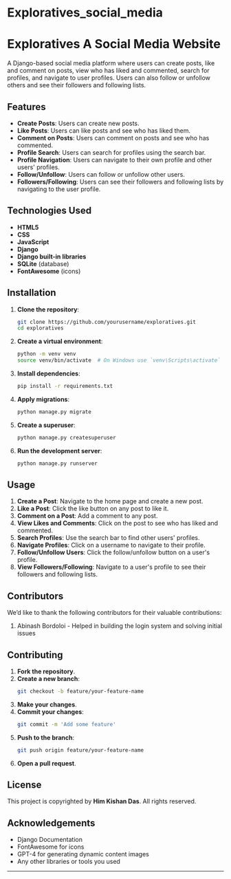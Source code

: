﻿# Exploratives_social_media

# Exploratives A Social Media Website

A Django-based social media platform where users can create posts, like and comment on posts, view who has liked and commented, search for profiles, and navigate to user profiles. Users can also follow or unfollow others and see their followers and following lists.

## Features

- **Create Posts**: Users can create new posts.
- **Like Posts**: Users can like posts and see who has liked them.
- **Comment on Posts**: Users can comment on posts and see who has commented.
- **Profile Search**: Users can search for profiles using the search bar.
- **Profile Navigation**: Users can navigate to their own profile and other users' profiles.
- **Follow/Unfollow**: Users can follow or unfollow other users.
- **Followers/Following**: Users can see their followers and following lists by navigating to the user profile.

## Technologies Used

- **HTML5**
- **CSS**
- **JavaScript**
- **Django**
- **Django built-in libraries**
- **SQLite** (database)
- **FontAwesome** (icons)

## Installation

1. **Clone the repository**:
    ```bash
    git clone https://github.com/yourusername/exploratives.git
    cd exploratives
    ```

2. **Create a virtual environment**:
    ```bash
    python -m venv venv
    source venv/bin/activate  # On Windows use `venv\Scripts\activate`
    ```

3. **Install dependencies**:
    ```bash
    pip install -r requirements.txt
    ```

4. **Apply migrations**:
    ```bash
    python manage.py migrate
    ```

5. **Create a superuser**:
    ```bash
    python manage.py createsuperuser
    ```

6. **Run the development server**:
    ```bash
    python manage.py runserver
    ```

## Usage

1. **Create a Post**: Navigate to the home page and create a new post.
2. **Like a Post**: Click the like button on any post to like it.
3. **Comment on a Post**: Add a comment to any post.
4. **View Likes and Comments**: Click on the post to see who has liked and commented.
5. **Search Profiles**: Use the search bar to find other users' profiles.
6. **Navigate Profiles**: Click on a username to navigate to their profile.
7. **Follow/Unfollow Users**: Click the follow/unfollow button on a user's profile.
8. **View Followers/Following**: Navigate to a user's profile to see their followers and following lists.

## Contributors
We’d like to thank the following contributors for their valuable contributions:

1. Abinash Bordoloi - Helped in building the login system and solving initial issues

## Contributing

1. **Fork the repository**.
2. **Create a new branch**:
    ```bash
    git checkout -b feature/your-feature-name
    ```
3. **Make your changes**.
4. **Commit your changes**:
    ```bash
    git commit -m 'Add some feature'
    ```
5. **Push to the branch**:
    ```bash
    git push origin feature/your-feature-name
    ```
6. **Open a pull request**.

## License

This project is copyrighted by **Him Kishan Das**. All rights reserved.

## Acknowledgements

- Django Documentation
- FontAwesome for icons
- GPT-4 for generating dynamic content images
- Any other libraries or tools you used

---
